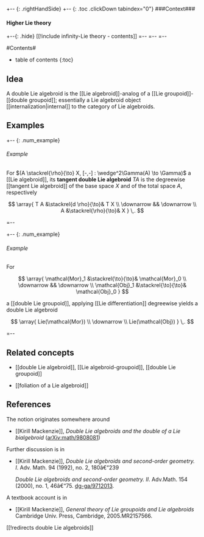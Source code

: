 
+-- {: .rightHandSide}
+-- {: .toc .clickDown tabindex="0"}
###Context###
#### Higher Lie theory
+--{: .hide}
[[!include infinity-Lie theory - contents]]
=--
=--
=--

#Contents#
* table of contents
{:toc}

## Idea

A double Lie algebroid is the [[Lie algebroid]]-analog of a [[Lie groupoid]]-[[double groupoid]]; essentially a Lie algebroid object [[internalization|internal]] to the category of Lie algebroids. 

## Examples

+-- {: .num_example}
###### Example

For $(A \stackrel{\rho}{\to} X, [-,-] : \wedge^2\Gamma(A) \to \Gamma)$ a [[Lie algebroid]], its **tangent double Lie algebroid** $T A$ is the degreewise [[tangent Lie algebroid]] of the base space $X$ and of the total space $A$, respectively

$$
  \array{
    T A &\stackrel{d \rho}{\to}& T X
    \\
    \downarrow && \downarrow
    \\
    A &\stackrel{\rho}{\to}& X
  }
  \,.
$$

=--

+-- {: .num_example}
###### Example

For 

$$
  \array{
    \mathcal{Mor}_1 &\stackrel{\to}{\to}& \mathcal{Mor}_0
    \\
    \downarrow && \downarrow
    \\
    \mathcal{Obj}_1 &\stackrel{\to}{\to}& \mathcal{Obj}_0
  }
$$

a [[double Lie groupoid]], applying [[Lie differentiation]] degreewise yields a double Lie algebroid

$$
  \array{
    Lie(\mathcal{Mor})
    \\
    \downarrow
    \\
    Lie(\mathcal{Obj})
  }
  \,.
$$

=--


## Related concepts

* [[double Lie algebroid]], [[Lie algebroid-groupoid]], [[double Lie groupoid]]


* [[foliation of a Lie algebroid]]

## References

The notion originates somewhere around

* [[Kirill Mackenzie]], _Double Lie algebroids and the double of a Lie bialgebroid_ ([arXiv:math/9808081](http://arxiv.org/abs/math/9808081))

Further discussion is in 

* [[Kirill Mackenzie]], _Double Lie algebroids and second-order geometry. I_. Adv. Math. 94 (1992), no. 2, 180â€“239

  _Double Lie algebroids and second-order geometry. II_. Adv.Math. 154 (2000), no. 1, 46â€“75. [dg-ga/9712013]([arXiv:dg-ga/9712013](http://arxiv.org/abs/dg-ga/9712013)).

A textbook account is in 

* [[Kirill Mackenzie]], _General theory of Lie groupoids and Lie algebroids_ Cambridge Univ. Press, Cambridge, 2005.MR2157566.

[[!redirects double Lie algebroids]]

